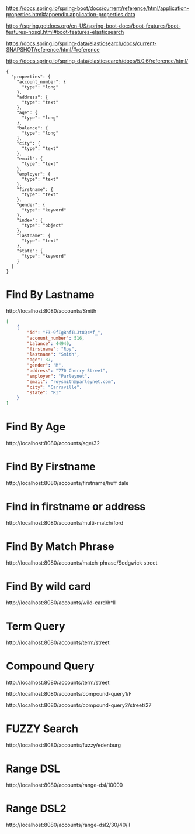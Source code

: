 #

https://docs.spring.io/spring-boot/docs/current/reference/html/application-properties.html#appendix.application-properties.data

https://spring.getdocs.org/en-US/spring-boot-docs/boot-features/boot-features-nosql.html#boot-features-elasticsearch

https://docs.spring.io/spring-data/elasticsearch/docs/current-SNAPSHOT/reference/html/#reference

https://docs.spring.io/spring-data/elasticsearch/docs/5.0.6/reference/html/


```
{
  "properties": {
    "account_number": {
      "type": "long"
    },
    "address": {
      "type": "text"
    },
    "age": {
      "type": "long"
    },
    "balance": {
      "type": "long"
    },
    "city": {
      "type": "text"
    },
    "email": {
      "type": "text"
    },
    "employer": {
      "type": "text"
    },
    "firstname": {
      "type": "text"
    },
    "gender": {
      "type": "keyword"
    },
    "index": {
      "type": "object"
    },
    "lastname": {
      "type": "text"
    },
    "state": {
      "type": "keyword"
    }
  }
}
```


# Find By Lastname

http://localhost:8080/accounts/Smith

````json
[
    {
        "id": "F3-9fIgBhfTLJt8QzMf_",
        "account_number": 516,
        "balance": 44940,
        "firstname": "Roy",
        "lastname": "Smith",
        "age": 37,
        "gender": "M",
        "address": "770 Cherry Street",
        "employer": "Parleynet",
        "email": "roysmith@parleynet.com",
        "city": "Carrsville",
        "state": "RI"
    }
]
````

# Find By Age 

http://localhost:8080/accounts/age/32

# Find By Firstname

http://localhost:8080/accounts/firstname/huff dale

# Find in firstname or address

http://localhost:8080/accounts/multi-match/ford

# Find By Match Phrase

http://localhost:8080/accounts/match-phrase/Sedgwick street

# Find By wild card

http://localhost:8080/accounts/wild-card/h*ll

# Term Query

http://localhost:8080/accounts/term/street

# Compound Query
http://localhost:8080/accounts/term/street

http://localhost:8080/accounts/compound-query1/F

http://localhost:8080/accounts/compound-query2/street/27

# FUZZY Search

http://localhost:8080/accounts/fuzzy/edenburg

# Range DSL

http://localhost:8080/accounts/range-dsl/10000

# Range DSL2

http://localhost:8080/accounts/range-dsl2/30/40/il